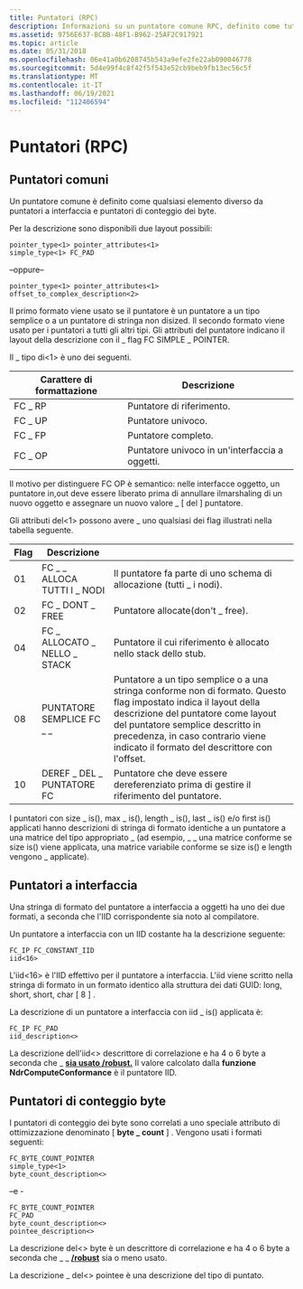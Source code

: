 ```yaml
---
title: Puntatori (RPC)
description: Informazioni su un puntatore comune RPC, definito come tutto ciò che è diverso da puntatori a interfaccia e puntatori di conteggio dei byte.
ms.assetid: 9756E637-BCBB-48F1-B962-25AF2C917921
ms.topic: article
ms.date: 05/31/2018
ms.openlocfilehash: 06e41a0b6208745b543a9efe2fe22ab090046778
ms.sourcegitcommit: 5d4e99f4c8f42f5f543e52cb9beb9fb13ec56c5f
ms.translationtype: MT
ms.contentlocale: it-IT
ms.lasthandoff: 06/19/2021
ms.locfileid: "112406594"
---
```

# <a name="pointers-rpc"></a>Puntatori (RPC)

## <a name="common-pointers"></a>Puntatori comuni

Un puntatore comune è definito come qualsiasi elemento diverso da puntatori a interfaccia e puntatori di conteggio dei byte.

Per la descrizione sono disponibili due layout possibili:

``` syntax
pointer_type<1> pointer_attributes<1>
simple_type<1> FC_PAD
```

–oppure–

``` syntax
pointer_type<1> pointer_attributes<1>
offset_to_complex_description<2>
```

Il primo formato viene usato se il puntatore è un puntatore a un tipo semplice o a un puntatore di stringa non disized. Il secondo formato viene usato per i puntatori a tutti gli altri tipi. Gli attributi del puntatore indicano il layout della descrizione con il \_ flag FC SIMPLE \_ POINTER.

Il \_ tipo di<1> è uno dei seguenti.



| Carattere di formattazione | Descrizione                              |
|------------------|------------------------------------------|
| FC \_ RP           | Puntatore di riferimento.                     |
| FC \_ UP           | Puntatore univoco.                        |
| FC \_ FP           | Puntatore completo.                          |
| FC \_ OP           | Puntatore univoco in un'interfaccia a oggetti. |



 

Il motivo per distinguere FC OP è semantico: nelle interfacce oggetto, un puntatore in,out deve essere liberato prima di annullare ilmarshaling di un nuovo oggetto e assegnare un nuovo valore \_ \[ del \] puntatore.

Gli attributi del<1> possono avere \_ uno qualsiasi dei flag illustrati nella tabella seguente.



| Flag | Descrizione              |                                                                                                                                                                                                                                       |
|------|--------------------------|---------------------------------------------------------------------------------------------------------------------------------------------------------------------------------------------------------------------------------------|
| 01   | FC \_ \_ ALLOCA TUTTI I \_ NODI | Il puntatore fa parte di uno schema di allocazione (tutti \_ i nodi).                                                                                                                                                                   |
| 02   | FC \_ DONT \_ FREE           | Puntatore allocate(don't \_ free).                                                                                                                                                                                                      |
| 04   | FC \_ ALLOCATO \_ NELLO \_ STACK   | Puntatore il cui riferimento è allocato nello stack dello stub.                                                                                                                                                                            |
| 08   | PUNTATORE SEMPLICE FC \_ \_      | Puntatore a un tipo semplice o a una stringa conforme non di formato. Questo flag impostato indica il layout della descrizione del puntatore come layout del puntatore semplice descritto in precedenza, in caso contrario viene indicato il formato del descrittore con l'offset. |
| 10   | DEREF \_ DEL \_ PUNTATORE FC       | Puntatore che deve essere dereferenziato prima di gestire il riferimento del puntatore.                                                                                                                                                           |



 

I puntatori con size \_ is(), max \_ is(), length \_ is(), last \_ is() e/o first is() applicati hanno descrizioni di stringa di formato identiche a un puntatore a una matrice del tipo appropriato \_ (ad esempio, \_ \_ una matrice conforme se size is() viene applicata, una matrice variabile conforme se size is() e length vengono \_ applicate).

## <a name="interface-pointers"></a>Puntatori a interfaccia

Una stringa di formato del puntatore a interfaccia a oggetti ha uno dei due formati, a seconda che l'IID corrispondente sia noto al compilatore.

Un puntatore a interfaccia con un IID costante ha la descrizione seguente:

``` syntax
FC_IP FC_CONSTANT_IID 
iid<16>
```

L'iid<16> è l'IID effettivo per il puntatore a interfaccia. L'iid viene scritto nella stringa di formato in un formato identico alla struttura dei dati GUID: long, short, short, char \[ 8 \] .

La descrizione di un puntatore a interfaccia con iid \_ is() applicata è:

``` syntax
FC_IP FC_PAD 
iid_description<> 
```

La descrizione dell'iid<> descrittore di correlazione e ha 4 o 6 byte a seconda che \_ [**sia usato /robust.**](/windows/desktop/Midl/-robust) Il valore calcolato dalla **funzione NdrComputeConformance** è il puntatore IID.

## <a name="byte-count-pointers"></a>Puntatori di conteggio byte

I puntatori di conteggio dei byte sono correlati a uno speciale attributo di ottimizzazione denominato \[ **byte \_ count** \] . Vengono usati i formati seguenti:

``` syntax
FC_BYTE_COUNT_POINTER 
simple_type<1>
byte_count_description<> 
```

–e -

``` syntax
FC_BYTE_COUNT_POINTER 
FC_PAD
byte_count_description<> 
pointee_description<>
```

La descrizione del<> byte è un descrittore di correlazione e ha 4 o 6 byte a seconda che \_ \_ [**/robust**](/windows/desktop/Midl/-robust) sia o meno usato.

La descrizione \_ del<> pointee è una descrizione del tipo di puntato.

 

 
